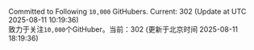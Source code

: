 Committed to Following `10,000` GitHubers. Current: <!-- FOLLOWING_COUNT -->302<!-- FOLLOWING_COUNT --> (Update at UTC <!-- LAST_UPDATED -->2025-08-11 10:19:36<!-- LAST_UPDATED -->)<br>
致力于关注`10,000`个GitHuber。当前：<!-- FOLLOWING_COUNT -->302<!-- FOLLOWING_COUNT --> (更新于北京时间 <!-- LAST_UPDATED_CST -->2025-08-11 18:19:36<!-- LAST_UPDATED_CST -->)
